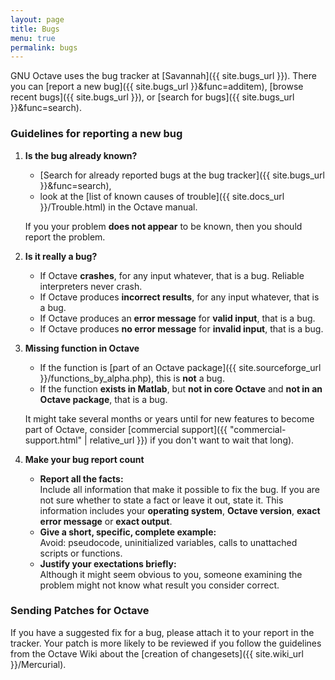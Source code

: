 ```yaml
---
layout: page
title: Bugs
menu: true
permalink: bugs
---
```


GNU Octave uses the bug tracker at [Savannah]({{ site.bugs_url }}).
There you can [report a new bug]({{ site.bugs_url }}&func=additem),
[browse recent bugs]({{ site.bugs_url }}),
or [search for bugs]({{ site.bugs_url }}&func=search).

### Guidelines for reporting a new bug

1. **Is the bug already known?**

   - [Search for already reported bugs at the bug tracker]({{ site.bugs_url }}&func=search),
   - look at the
     [list of known causes of trouble]({{ site.docs_url }}/Trouble.html)
     in the Octave manual.

   <p></p>

   If you your problem **does not appear** to be known,
   then you should report the problem.

2. **Is it really a bug?**

   - If Octave **crashes**, for any input whatever, that is a bug.
     Reliable interpreters never crash.
   - If Octave produces **incorrect results**, for any input whatever,
     that is a bug.
   - If Octave produces an **error message** for **valid input**, that is a bug.
   - If Octave produces **no error message** for **invalid input**,
     that is a bug.

   <p></p>

3. **Missing function in Octave**

   - If the function is
     [part of an Octave package]({{ site.sourceforge_url }}/functions_by_alpha.php),
     this is **not** a bug.
   - If the function **exists in Matlab**,
     but **not in core Octave** and **not in an Octave package**,
     that is a bug.

   <p></p>

   It might take several months or years until for new features to become part
   of Octave, consider
   [commercial support]({{ "commercial-support.html" | relative_url }})
   if you don't want to wait that long).

4. **Make your bug report count**

   - **Report all the facts:**<br>
     Include all information that make it possible to fix the bug.
     If you are not sure whether to state a fact or leave it out, state it.
     This information includes your **operating system**, **Octave version**,
     **exact error message** or **exact output**.
   - **Give a short, specific, complete example:**<br>
     Avoid: pseudocode, uninitialized variables,
     calls to unattached scripts or functions.
   - **Justify your exectations briefly:**<br>
     Although it might seem obvious to you,
     someone examining the problem might not know what result you consider
     correct.


### Sending Patches for Octave

If you have a suggested fix for a bug,
please attach it to your report in the tracker.
Your patch is more likely to be reviewed if you follow the guidelines from the
Octave Wiki about the [creation of changesets]({{ site.wiki_url }}/Mercurial).
